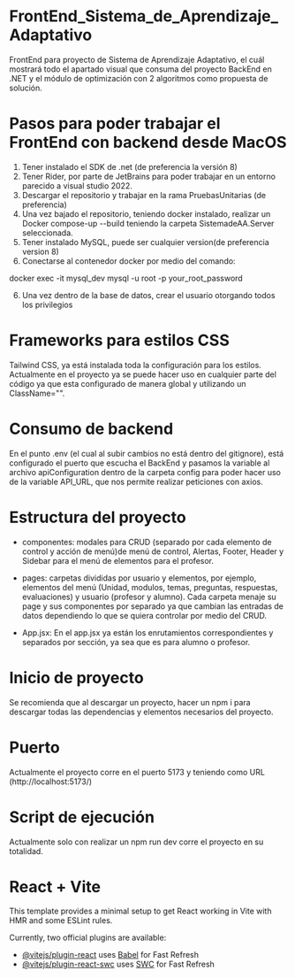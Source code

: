 # FrontEnd_Sistema_de_Aprendizaje_Adaptativo
FrontEnd para proyecto de Sistema de Aprendizaje Adaptativo, el cuál mostrará todo el apartado visual que consuma del proyecto BackEnd en .NET y el módulo de optimización con 2 algoritmos como propuesta de solución.


# Pasos para poder trabajar el FrontEnd con backend desde MacOS

1. Tener instalado el SDK de .net (de preferencia la versión 8)
2. Tener Rider, por parte de JetBrains para poder trabajar en un entorno parecido a visual studio 2022.
3. Descargar el repositorio y trabajar en la rama PruebasUnitarias (de preferencia)
4. Una vez bajado el repositorio, teniendo docker instalado, realizar un Docker compose-up --build teniendo la carpeta SistemadeAA.Server seleccionada. 
5. Tener instalado MySQL, puede ser cualquier version(de preferencia version 8)
6. Conectarse al contenedor docker por medio del comando:

docker exec -it mysql_dev mysql -u root -p your_root_password

6. Una vez dentro de la base de datos, crear el usuario otorgando todos los privilegios 
# Frameworks para estilos CSS

Tailwind CSS, ya está instalada toda la configuración para los estilos. Actualmente en el proyecto ya se puede hacer uso en cualquier parte del código ya que esta configurado de manera global y utilizando un ClassName="".


# Consumo de backend 

En el punto .env (el cual al subir cambios no está dentro del gitignore), está configurado el puerto que escucha el BackEnd y pasamos la variable al archivo apiConfiguration dentro de la carpeta config para poder hacer uso de la variable API_URL, que nos permite realizar peticiones con axios. 


# Estructura del proyecto

- componentes: modales para CRUD (separado por cada elemento de control y acción de menú)de menú de control, Alertas, Footer, Header y Sidebar para el menú de elementos para el profesor. 

- pages: carpetas divididas por usuario y elementos, por ejemplo, elementos del menú (Unidad, modulos, temas, preguntas, respuestas, evaluaciones) y usuario (profesor y alumno). Cada carpeta menaje su page y sus componentes por separado ya que cambian las entradas de datos dependiendo lo que se quiera controlar por medio del CRUD. 

-  App.jsx: En el app.jsx ya están los enrutamientos correspondientes y separados por sección, ya sea que es para alumno o profesor. 


# Inicio de proyecto 

Se recomienda que al descargar un proyecto, hacer un npm i para descargar todas las dependencias y elementos necesarios del proyecto. 

# Puerto

Actualmente el proyecto corre en el puerto 5173 y teniendo como URL (http://localhost:5173/)

# Script de ejecución

Actualmente solo con realizar un npm run dev corre el proyecto en su totalidad. 

# React + Vite

This template provides a minimal setup to get React working in Vite with HMR and some ESLint rules.

Currently, two official plugins are available:

- [@vitejs/plugin-react](https://github.com/vitejs/vite-plugin-react/blob/main/packages/plugin-react/README.md) uses [Babel](https://babeljs.io/) for Fast Refresh
- [@vitejs/plugin-react-swc](https://github.com/vitejs/vite-plugin-react-swc) uses [SWC](https://swc.rs/) for Fast Refresh
